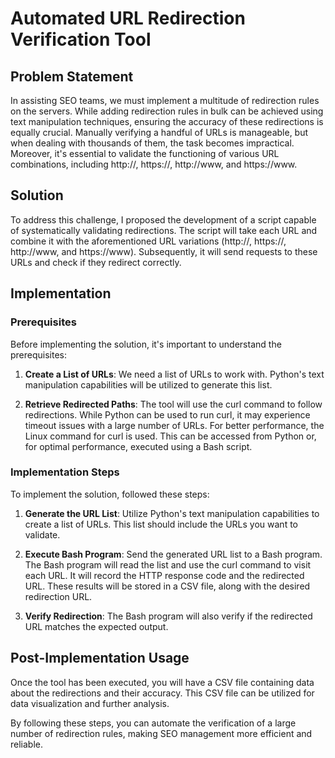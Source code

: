 # Automated URL Redirection Verification Tool

## Problem Statement

In assisting SEO teams, we must implement a multitude of redirection rules on the servers. While adding redirection rules in bulk can be achieved using text manipulation techniques, ensuring the accuracy of these redirections is equally crucial. Manually verifying a handful of URLs is manageable, but when dealing with thousands of them, the task becomes impractical. Moreover, it's essential to validate the functioning of various URL combinations, including http://, https://, http://www, and https://www.

## Solution

To address this challenge, I proposed the development of a script capable of systematically validating redirections. The script will take each URL and combine it with the aforementioned URL variations (http://, https://, http://www, and https://www). Subsequently, it will send requests to these URLs and check if they redirect correctly.

## Implementation

### Prerequisites

Before implementing the solution, it's important to understand the prerequisites:

1. **Create a List of URLs**: We need a list of URLs to work with. Python's text manipulation capabilities will be utilized to generate this list.

2. **Retrieve Redirected Paths**: The tool will use the curl command to follow redirections. While Python can be used to run curl, it may experience timeout issues with a large number of URLs. For better performance, the Linux command for curl is used. This can be accessed from Python or, for optimal performance, executed using a Bash script.

### Implementation Steps

To implement the solution, followed these steps:

1. **Generate the URL List**: Utilize Python's text manipulation capabilities to create a list of URLs. This list should include the URLs you want to validate.

2. **Execute Bash Program**: Send the generated URL list to a Bash program. The Bash program will read the list and use the curl command to visit each URL. It will record the HTTP response code and the redirected URL. These results will be stored in a CSV file, along with the desired redirection URL.

3. **Verify Redirection**: The Bash program will also verify if the redirected URL matches the expected output.

## Post-Implementation Usage

Once the tool has been executed, you will have a CSV file containing data about the redirections and their accuracy. This CSV file can be utilized for data visualization and further analysis.

By following these steps, you can automate the verification of a large number of redirection rules, making SEO management more efficient and reliable.